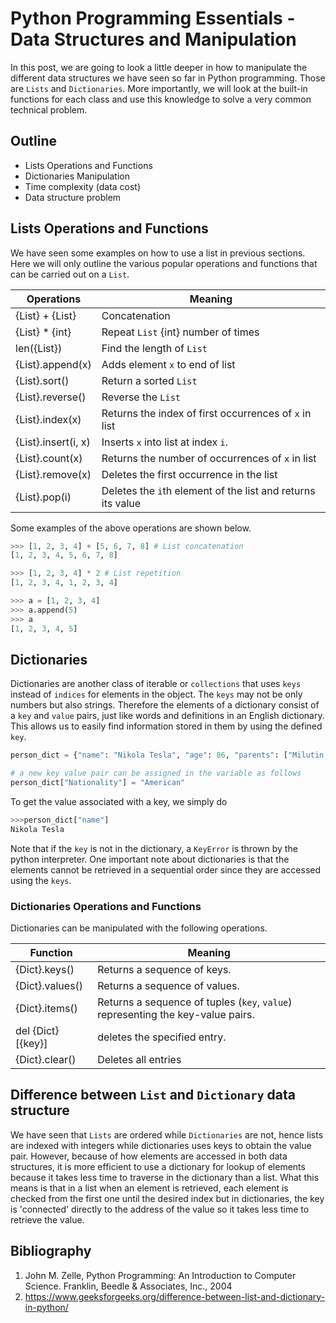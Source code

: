 # Python Programming Essentials - Data Structures and Manipulation

In this post, we are going to look a little deeper in how to manipulate the different data structures we have seen so far in Python programming. Those are `Lists` and `Dictionaries`. More importantly, we will look at the built-in functions for each class and use this knowledge to solve a very common technical problem.

## Outline

- Lists Operations and Functions
- Dictionaries Manipulation
- Time complexity (data cost)
- Data structure problem

## Lists Operations and Functions

We have seen some examples on how to use a list in previous sections. Here we will only outline the various popular operations and functions that can be carried out on a `List`.

| Operations          | Meaning                                                     |
| ------------------- | ----------------------------------------------------------- |
| {List} + {List}     | Concatenation                                               |
| {List} * {int}      | Repeat `List` {int} number of times                         |
| len({List})         | Find the length of `List`                                   |
| {List}.append(x)    | Adds element `x` to end of list                             |
| {List}.sort()       | Return a sorted `List`                                      |
| {List}.reverse()    | Reverse the `List`                                          |
| {List}.index(x)     | Returns the index of first occurrences of `x` in list       |
| {List}.insert(i, x) | Inserts `x` into list at index `i`.                         |
| {List}.count(x)     | Returns the number of occurrences of `x` in list            |
| {List}.remove(x)    | Deletes the first occurrence in the list                    |
| {List}.pop(i)       | Deletes the `i`th element of the list and returns its value |

Some examples of the above operations are shown below.

```python
>>> [1, 2, 3, 4] + [5, 6, 7, 8] # List concatenation
[1, 2, 3, 4, 5, 6, 7, 8]

>>> [1, 2, 3, 4] * 2 # List repetition
[1, 2, 3, 4, 1, 2, 3, 4]

>>> a = [1, 2, 3, 4]
>>> a.append(5)
>>> a
[1, 2, 3, 4, 5]
```

## Dictionaries

Dictionaries are another class of iterable or `collections` that uses `keys` instead of `indices` for elements in the object. The `keys` may not be only numbers but also strings. Therefore the elements of a dictionary consist of a `key` and `value` pairs, just like words and definitions in an English dictionary. This allows us to easily find information stored in them by using the defined `key`.

```python
person_dict = {"name": "Nikola Tesla", "age": 86, "parents": ["Milutin Tesla", "Duka Tesla"] }

# a new key value pair can be assigned in the variable as follows
person_dict["Nationality"] = "American"
```

To get the value associated with a key, we simply do

```python
>>>person_dict["name"]
Nikola Tesla
```

Note that if the `key` is not in the dictionary, a `KeyError` is thrown by the python interpreter.
One important note about dictionaries is that the elements cannot be retrieved in a sequential order since they are accessed using the `keys`.

### Dictionaries Operations and Functions

Dictionaries can be manipulated with the following operations. 

| Function          | Meaning                                                                         |
| ----------------- | ------------------------------------------------------------------------------- |
| {Dict}.keys()     | Returns a sequence of keys.                                                     |
| {Dict}.values()   | Returns a sequence of values.                                                   |
| {Dict}.items()    | Returns a sequence of tuples (`key`, `value`) representing the key-value pairs. |
| del {Dict}[{key}] | deletes the specified entry.                                                    |
| {Dict}.clear()    | Deletes all entries                                                             |

## Difference between `List` and `Dictionary` data structure

We have seen that `Lists` are ordered while `Dictionaries` are not, hence lists are indexed with integers while dictionaries uses keys to obtain the value pair. However, because of how elements are accessed in both data structures, it is more efficient to use a dictionary for lookup of elements because it takes less time to traverse in the dictionary than a list. What this means is that in a list when an element is retrieved, each element is checked from the first one until the desired index but in dictionaries, the key is 'connected' directly to the address of the value so it takes less time to retrieve the value.

## Bibliography

1. John M. Zelle, Python Programming: An Introduction to Computer Science. Franklin, Beedle & Associates, Inc., 2004
2. https://www.geeksforgeeks.org/difference-between-list-and-dictionary-in-python/